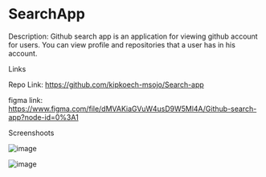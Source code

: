 # SearchApp

Description:
Github search app is an application for viewing github account for users. You can view profile and repositories that a user has in his account.

Links

Repo Link: https://github.com/kipkoech-msojo/Search-app

figma link: https://www.figma.com/file/dMVAKiaGVuW4usD9W5Ml4A/Github-search-app?node-id=0%3A1

Screenshoots

![image](https://user-images.githubusercontent.com/68596898/95019538-a50a0a80-066e-11eb-9ee5-fc501e4ee2e7.png)

![image](https://user-images.githubusercontent.com/68596898/95019557-bb17cb00-066e-11eb-84a0-3686e0694190.png)
